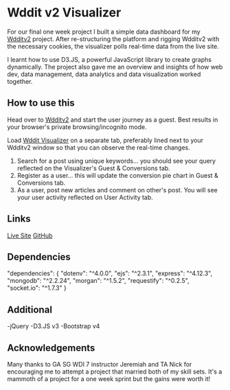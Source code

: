 # Wddit v2 Visualizer

For our final one week project I built a simple data dashboard for my [Wdditv2](http://wdditv2.herokuapp.com/) project. After re-structuring the platform and rigging Wdditv2 with the necessary cookies, the visualizer polls real-time data from the live site.

I learnt how to use D3.JS, a powerful JavaScript library to create graphs dynamically. The project also gave me an overview and insights of how web dev, data management, data analytics and data visualization worked together.

## How to use this

Head over to [Wdditv2](http://wdditv2.herokuapp.com/) and start the user journey as a guest. Best results in your browser's private browsing/incognito mode.

Load [Wddit Visualizer]() on a separate tab, preferably lined next to your Wdditv2 window so that you can observe the real-time changes.  

1) Search for a post using unique keywords... you should see your query reflected on the Visualizer's Guest & Conversions tab.
2) Register as a user... this will update the conversion pie chart in Guest & Conversions tab.
3) As a user, post new articles and comment on other's post. You will see your user activity reflected on User Activity tab.

## Links

[Live Site]()
[GitHub](https://github.com/olico852/project4-visualizer)

## Dependencies

"dependencies": {
  "dotenv": "^4.0.0",
  "ejs": "^2.3.1",
  "express": "^4.12.3",
  "mongodb": "^2.2.24",
  "morgan": "^1.5.2",
  "requestify": "^0.2.5",
  "socket.io": "^1.7.3"
}

## Additional

-jQuery
-D3.JS v3
-Bootstrap v4

## Acknowledgements

Many thanks to GA SG WDI 7 instructor Jeremiah and TA Nick for encouraging me to attempt a project that married both of my skill sets. It's a mammoth of a project for a one week sprint but the gains were worth it!

